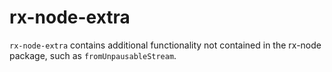 # rx-node-extra

`rx-node-extra` contains additional functionality not contained in the rx-node package, such as `fromUnpausableStream`.
